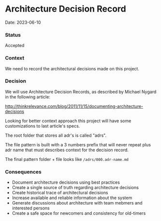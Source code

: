 # Architecture Decision Record

Date: 2023-06-10

### Status

Accepted

### Context

We need to record the architectural decisions made on this project.

### Decision

We will use Architecture Decision Records, as described by Michael Nygard in the following article:

http://thinkrelevance.com/blog/2011/11/15/documenting-architecture-decisions

Looking for better context approach this project will have some customizations to last article's specs.

The root folder that stores all adr's is called "adrs".

The file pattern is built with a 3 numbers prefix that will never repeat plus adr name that must describes context for the decision record.

The final pattern folder + file looks like `/adrs/000.adr-name.md`

### Consequences

- Document architecture decisions using best practices
- Create a single source of truth regarding architecture decisions
- Create historical trace of architectural decisions
- Increase available and reliable information about the system
- Generate discussions about architecture with team mebmers and interested persons
- Create a safe space for newcomers and consistency for old-timers
